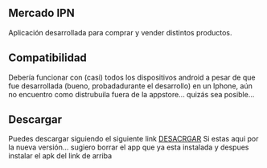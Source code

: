 ## Mercado IPN

Aplicación desarrollada para comprar y vender distintos productos.

## Compatibilidad

Debería funcionar con (casi) todos los dispositivos android
a pesar de que fue desarrollada (bueno, probadadurante el desarrollo) en un Iphone, aún no encuentro como distrubuila fuera de la appstore... quizás sea posible...

## Descargar

Puedes descargar siguiendo el siguiente link [DESACRGAR](https://github.com/Exusai/MercadoIPN/MercadoIPN(Beta2).apk)
Si estas aqui por la nueva versión... sugiero borrar el app que ya esta instalada y despues instalar el apk del link de arriba

